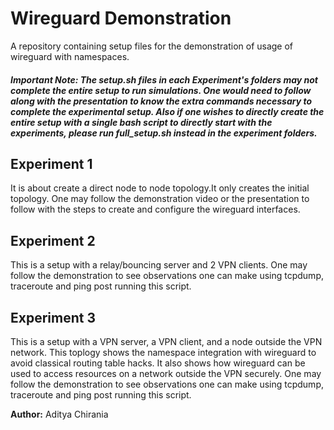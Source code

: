 # Wireguard Demonstration
A repository containing setup files for the demonstration of usage of wireguard with namespaces. 

#### *Important Note: The setup.sh files in each Experiment's folders may not complete the entire setup to run simulations. One would need to follow along with the presentation to know the extra commands necessary to complete the experimental setup. Also if one wishes to directly create the entire setup with a single bash script to directly start with the experiments, please run full_setup.sh instead in the experiment folders.*

## Experiment 1

It is about create a direct node to node topology.It only creates the initial topology. One may follow the demonstration video or the presentation to follow with the steps to create and configure the wireguard interfaces. 

## Experiment 2

This is a setup with a relay/bouncing server and 2 VPN clients.  One may follow the demonstration to see observations one can make using tcpdump, traceroute and ping post running this script. 

## Experiment 3

This is a setup with a VPN server, a VPN client, and a node outside the VPN network. This toplogy shows the namespace integration with wireguard to avoid classical routing table hacks. It also shows how wireguard can be used to access resources on a network outside the VPN securely. One may follow the demonstration to see observations one can make using tcpdump, traceroute and ping post running this script. 



**Author:** 
Aditya Chirania

